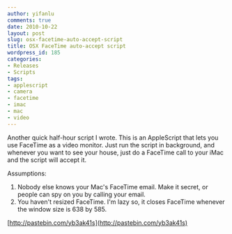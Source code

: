 ```yaml
---
author: yifanlu
comments: true
date: 2010-10-22
layout: post
slug: osx-facetime-auto-accept-script
title: OSX FaceTime auto-accept script
wordpress_id: 185
categories:
- Releases
- Scripts
tags:
- applescript
- camera
- facetime
- imac
- mac
- video
---
```


Another quick half-hour script I wrote. This is an AppleScript that lets you use FaceTime as a video monitor. Just run the script in background, and whenever you want to see your house, just do a FaceTime call to your iMac and the script will accept it.

Assumptions:
1) Nobody else knows your Mac's FaceTime email. Make it secret, or people can spy on you by calling your email.
2) You haven't resized FaceTime. I'm lazy so, it closes FaceTime whenever the window size is 638 by 585.

[http://pastebin.com/yb3ak41s](http://pastebin.com/yb3ak41s)

